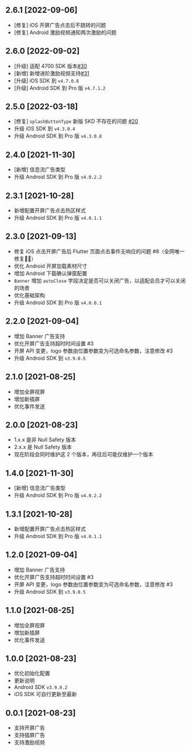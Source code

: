 ## 2.6.1 [2022-09-06]
* [修复] iOS 开屏广告点击后不跳转的问题
* [修复] Android 激励视频通知两次激励的问题

## 2.6.0 [2022-09-02]
* [升级] 适配 4700 SDK 版本[#30](https://github.com/FlutterAds/flutter_pangle_ads/issues/30)
* [新增] 新增进阶激励视频支持[#31](https://github.com/FlutterAds/flutter_pangle_ads/issues/31)
* [升级] iOS SDK 到 `v4.7.0.8`
* [升级] Android SDK 到 Pro 版 `v4.7.1.2`

## 2.5.0 [2022-03-18]
* [修复] `splashButtonType` 新版 SKD 不存在的问题 [#20](https://github.com/FlutterAds/flutter_pangle_ads/issues/20)
* 升级 iOS SDK 到 `v4.3.0.4`
* 升级 Android SDK 到 Pro 版 `v4.3.0.8`

## 2.4.0 [2021-11-30]
* [新增] 信息流广告类型
* 升级 Android SDK 到 Pro 版 `v4.0.2.2`

## 2.3.1 [2021-10-28]
* 新增配置开屏广告点击热区样式
* 升级 Android SDK 到 Pro 版 `v4.0.1.1`

## 2.3.0 [2021-09-13]
* 修复 iOS 点击开屏广告后 Flutter 页面点击事件无响应的问题 #8（全网唯一修复💪🏻）
* 优化 Android 开屏加载素材尺寸
* 增加 Android 下载确认弹窗配置
* `Banner` 增加 `autoClose` 字段决定是否可以关闭广告，以适配会员才可以关闭的场景
* 优化基础架构
* 升级 Android SDK 到 Pro 版 `v4.0.0.1`

## 2.2.0 [2021-09-04]
* 增加 Banner 广告支持
* 优化开屏广告支持超时时间设置 #3
* 开屏 API 变更，logo 参数由位置参数变为可选命名参数，注意修改 #3
* 升级 Android SDK 到 `v3.9.0.5`

## 2.1.0 [2021-08-25]
* 增加全屏视屏
* 增加新插屏
* 优化事件发送

## 2.0.0 [2021-08-23]
* 1.x.x 是非 Null Safety 版本
* 2.x.x 是 Null Safety 版本
* 现在阶段会同时维护这 2 个版本，再往后可能仅维护一个版本

## 1.4.0 [2021-11-30]
* [新增] 信息流广告类型
* 升级 Android SDK 到 Pro 版 `v4.0.2.2`

## 1.3.1 [2021-10-28]
* 新增配置开屏广告点击热区样式
* 升级 Android SDK 到 Pro 版 `v4.0.1.1`

## 1.2.0 [2021-09-04]
* 增加 Banner 广告支持
* 优化开屏广告支持超时时间设置 #3
* 开屏 API 变更，logo 参数由位置参数变为可选命名参数，注意修改 #3
* 升级 Android SDK 到 `v3.9.0.5`

## 1.1.0 [2021-08-25]
* 增加全屏视屏
* 增加新插屏
* 优化事件发送

## 1.0.0 [2021-08-23]
* 优化初始化配置
* 更新说明
* Android SDK `v3.9.0.2`
* iOS SDK 可自行更新至最新

## 0.0.1 [2021-08-23]
* 支持开屏广告
* 支持插屏广告
* 支持激励视频
